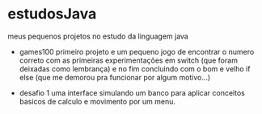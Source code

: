 # estudosJava
meus pequenos projetos no estudo da linguagem java

- games100
primeiro projeto e um pequeno jogo de encontrar o numero correto com as primeiras experimentações em switch (que foram deixadas como lembrança) e no fim concluindo com o bom e velho if else (que me demorou pra funcionar por algum motivo...)

- desafio 1
  uma interface simulando um banco para aplicar conceitos basicos de calculo e movimento por um menu.
  

